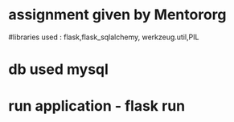 # assignment given by Mentororg

#libraries used : flask,flask_sqlalchemy, werkzeug.util,PIL 
# db used mysql

# run application - flask run




